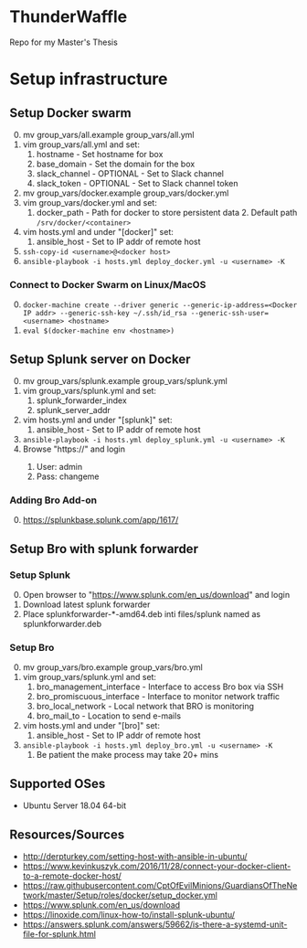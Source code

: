 # ThunderWaffle
Repo for my Master's Thesis

# Setup infrastructure
## Setup Docker swarm
0. mv group_vars/all.example group_vars/all.yml
0. vim group_vars/all.yml and set:
    1. hostname - Set hostname for box
    1. base_domain - Set the domain for the box
    1. slack_channel - OPTIONAL - Set to Slack channel
    1. slack_token - OPTIONAL - Set to Slack channel token
0. mv group_vars/docker.example group_vars/docker.yml
0. vim group_vars/docker.yml and set:
    1. docker_path - Path for docker to store persistent data
        2. Default path `/srv/docker/<container>`
0. vim hosts.yml and under "[docker]" set:
    1. ansible_host - Set to IP addr of remote host
0. `ssh-copy-id <username>@<docker host>`
0. `ansible-playbook -i hosts.yml deploy_docker.yml -u <username> -K`

### Connect to Docker Swarm on Linux/MacOS
0. `docker-machine create --driver generic --generic-ip-address=<Docker IP addr> --generic-ssh-key ~/.ssh/id_rsa --generic-ssh-user=<username> <hostname>`
0. `eval $(docker-machine env <hostname>)`

## Setup Splunk server on Docker
0. mv group_vars/splunk.example group_vars/splunk.yml
0. vim group_vars/splunk.yml and set:
    1. splunk_forwarder_index
    1. splunk_server_addr
0. vim hosts.yml and under "[splunk]" set:
    1. ansible_host - Set to IP addr of remote host
0. `ansible-playbook -i hosts.yml deploy_splunk.yml -u <username> -K`
0. Browse "https://<Docker IP addr>" and login
    1. User: admin
    1. Pass: changeme

### Adding Bro Add-on
0. https://splunkbase.splunk.com/app/1617/


## Setup Bro with splunk forwarder
### Setup Splunk
0. Open browser to "https://www.splunk.com/en_us/download" and login
0. Download latest splunk forwarder
0. Place splunkforwarder-*-amd64.deb inti files/splunk named as splunkforwarder.deb

### Setup Bro
0. mv group_vars/bro.example group_vars/bro.yml
0. vim group_vars/splunk.yml and set:
    1. bro_management_interface - Interface to access Bro box via SSH
    1. bro_promiscuous_interface - Interface to monitor network traffic
    1. bro_local_network - Local network that BRO is monitoring
    1. bro_mail_to - Location to send e-mails
0. vim hosts.yml and under "[bro]" set:
    1. ansible_host - Set to IP addr of remote host
0. `ansible-playbook -i hosts.yml deploy_bro.yml -u <username> -K`
    1. Be patient the make process may take 20+ mins

## Supported OSes
* Ubuntu Server 18.04 64-bit

## Resources/Sources
* http://derpturkey.com/setting-host-with-ansible-in-ubuntu/
* https://www.kevinkuszyk.com/2016/11/28/connect-your-docker-client-to-a-remote-docker-host/
* https://raw.githubusercontent.com/CptOfEvilMinions/GuardiansOfTheNetwork/master/Setup/roles/docker/setup_docker.yml
* https://www.splunk.com/en_us/download
* https://linoxide.com/linux-how-to/install-splunk-ubuntu/
* https://answers.splunk.com/answers/59662/is-there-a-systemd-unit-file-for-splunk.html
